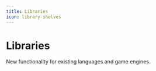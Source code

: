 ```yaml
---
title: Libraries
icon: library-shelves
---
```

# Libraries

New functionality for existing languages and game engines.
